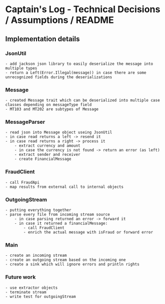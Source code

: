 # Captain's Log - Technical Decisions / Assumptions / README

## Implementation details

### JsonUtil

    - add jackson json library to easily deserialize the message into multiple types
    - return a Left(Error.Illegal(message)) in case there are some unrecognized fields during the deserializations

### Message

    - created Message trait which can be deserialized into multiple case classes depending on messageType field
    - MT103 and MT202 are subtypes of Message

### MessageParser

    - read json into Message object useing JsonUtil
    - in case read returns a left -> resend it
    - in case read returns a right -> process it
        - extract currency and amount
        - in case the currency is not found -> return an error (as left)
        - extract sender and receiver
        - create FinancialMessage

### FraudClient

    - call FraudApi
    - map results from external call to internal objects

### OutgoingStream

    - putting everything together
    - parse every file from incoming stream source
        - in case parsing returned an error -> forward it
        - in case it returned a financialMessage:
            - call FraudClient
            - enrich the actual message with isFraud or forward error

### Main

    - create an incoming stream
    - create an outgoing stream based on the incoming one
    - create a sink which will ignore errors and println rights

### Future work 
    - use extractor objects
    - terminate stream
    - write test for outgoingStream